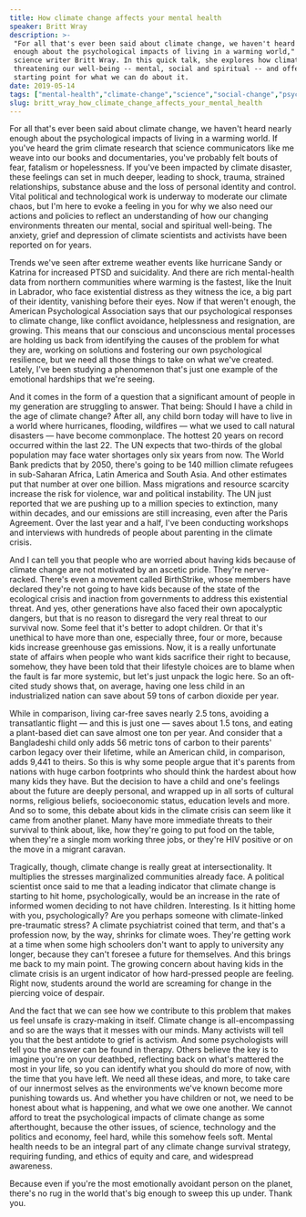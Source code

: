 ```yaml
---
title: How climate change affects your mental health
speaker: Britt Wray
description: >-
 "For all that's ever been said about climate change, we haven't heard nearly
 enough about the psychological impacts of living in a warming world," says
 science writer Britt Wray. In this quick talk, she explores how climate change is
 threatening our well-being -- mental, social and spiritual -- and offers a
 starting point for what we can do about it.
date: 2019-05-14
tags: ["mental-health","climate-change","science","social-change","psychology","anthropocene","environment","society"]
slug: britt_wray_how_climate_change_affects_your_mental_health
---
```


For all that's ever been said about climate change, we haven't heard nearly enough about
the psychological impacts of living in a warming world. If you've heard the grim climate
research that science communicators like me weave into our books and documentaries, you've
probably felt bouts of fear, fatalism or hopelessness. If you've been impacted by climate
disaster, these feelings can set in much deeper, leading to shock, trauma, strained
relationships, substance abuse and the loss of personal identity and control. Vital
political and technological work is underway to moderate our climate chaos, but I'm here
to evoke a feeling in you for why we also need our actions and policies to reflect an
understanding of how our changing environments threaten our mental, social and spiritual
well-being. The anxiety, grief and depression of climate scientists and activists have been
reported on for years.

Trends we've seen after extreme weather events like hurricane Sandy or Katrina for
increased PTSD and suicidality. And there are rich mental-health data from northern
communities where warming is the fastest, like the Inuit in Labrador, who face existential
distress as they witness the ice, a big part of their identity, vanishing before their
eyes. Now if that weren't enough, the American Psychological Association says that our
psychological responses to climate change, like conflict avoidance, helplessness and
resignation, are growing. This means that our conscious and unconscious mental processes
are holding us back from identifying the causes of the problem for what they are, working
on solutions and fostering our own psychological resilience, but we need all those things
to take on what we've created. Lately, I've been studying a phenomenon that's just one
example of the emotional hardships that we're seeing.

And it comes in the form of a question that a significant amount of people in my
generation are struggling to answer. That being: Should I have a child in the age of
climate change? After all, any child born today will have to live in a world where
hurricanes, flooding, wildfires — what we used to call natural disasters — have become
commonplace. The hottest 20 years on record occurred within the last 22. The UN expects
that two-thirds of the global population may face water shortages only six years from now.
The World Bank predicts that by 2050, there's going to be 140 million climate refugees in
sub-Saharan Africa, Latin America and South Asia. And other estimates put that number at
over one billion. Mass migrations and resource scarcity increase the risk for violence,
war and political instability. The UN just reported that we are pushing up to a million
species to extinction, many within decades, and our emissions are still increasing, even
after the Paris Agreement. Over the last year and a half, I've been conducting workshops
and interviews with hundreds of people about parenting in the climate crisis.

And I can tell you that people who are worried about having kids because of climate change
are not motivated by an ascetic pride. They're nerve-racked. There's even a movement called
BirthStrike, whose members have declared they're not going to have kids because of the
state of the ecological crisis and inaction from governments to address this existential
threat. And yes, other generations have also faced their own apocalyptic dangers, but that
is no reason to disregard the very real threat to our survival now. Some feel that it's
better to adopt children. Or that it's unethical to have more than one, especially three,
four or more, because kids increase greenhouse gas emissions. Now, it is a really
unfortunate state of affairs when people who want kids sacrifice their right to because,
somehow, they have been told that their lifestyle choices are to blame when the fault is
far more systemic, but let's just unpack the logic here. So an oft-cited study shows that,
on average, having one less child in an industrialized nation can save about 59 tons of
carbon dioxide per year.

While in comparison, living car-free saves nearly 2.5 tons, avoiding a transatlantic
flight — and this is just one — saves about 1.5 tons, and eating a plant-based diet can
save almost one ton per year. And consider that a Bangladeshi child only adds 56 metric
tons of carbon to their parents' carbon legacy over their lifetime, while an American
child, in comparison, adds 9,441 to theirs. So this is why some people argue that it's
parents from nations with huge carbon footprints who should think the hardest about how
many kids they have. But the decision to have a child and one's feelings about the future
are deeply personal, and wrapped up in all sorts of cultural norms, religious beliefs,
socioeconomic status, education levels and more. And so to some, this debate about kids in
the climate crisis can seem like it came from another planet. Many have more immediate
threats to their survival to think about, like, how they're going to put food on the
table, when they're a single mom working three jobs, or they're HIV positive or on the
move in a migrant caravan.

Tragically, though, climate change is really great at intersectionality. It multiplies the
stresses marginalized communities already face. A political scientist once said to me that
a leading indicator that climate change is starting to hit home, psychologically, would be
an increase in the rate of informed women deciding to not have children. Interesting. Is
it hitting home with you, psychologically? Are you perhaps someone with climate-linked
pre-traumatic stress? A climate psychiatrist coined that term, and that's a profession
now, by the way, shrinks for climate woes. They're getting work at a time when some high
schoolers don't want to apply to university any longer, because they can't foresee a
future for themselves. And this brings me back to my main point. The growing concern about
having kids in the climate crisis is an urgent indicator of how hard-pressed people are
feeling. Right now, students around the world are screaming for change in the piercing
voice of despair.

And the fact that we can see how we contribute to this problem that makes us feel unsafe
is crazy-making in itself. Climate change is all-encompassing and so are the ways that it
messes with our minds. Many activists will tell you that the best antidote to grief is
activism. And some psychologists will tell you the answer can be found in therapy. Others
believe the key is to imagine you're on your deathbed, reflecting back on what's mattered
the most in your life, so you can identify what you should do more of now, with the time
that you have left. We need all these ideas, and more, to take care of our innermost
selves as the environments we've known become more punishing towards us. And whether you
have children or not, we need to be honest about what is happening, and what we owe one
another. We cannot afford to treat the psychological impacts of climate change as some
afterthought, because the other issues, of science, technology and the politics and
economy, feel hard, while this somehow feels soft. Mental health needs to be an integral
part of any climate change survival strategy, requiring funding, and ethics of equity and
care, and widespread awareness.

Because even if you're the most emotionally avoidant person on the planet, there's no rug
in the world that's big enough to sweep this up under. Thank you.

<!--
ad_duration=3.33
comment_count=59
event="TED Residency"
external_start_time=0
has_talk_citation=1
intro_duration=11.82
is_subtitle_required="False"
is_talk_featured="True"
language="en"
language_swap="False"
native_language="en"
number_of_related_talks=6
number_of_speakers=1
number_of_subtitled_videos=22
number_of_tags=8
number_of_talk_download_languages=22
number_of_talk_more_resources=1
number_of_talk_recommendations=1
number_of_talks_take_actions=1
post_ad_duration=0.83
published_timestamp="2019-08-27 14:55:39"
recording_date="2019-05-14"
speaker_description="Science storyteller, author, broadcaster"
speaker_is_published=1
speaker_name="Britt Wray"
talk_name="How climate change affects your mental health"
talk_recommendations_blurb="More resources curated by Britt Wray"
talks_tags=["mental-health","climate-change","science","social-change","psychology","anthropocene","environment","society"]
url_audio="https://download.ted.com/talks/BrittWray_2019S.mp3?apikey=acme-roadrunner"
url_photo_speaker="https://pe.tedcdn.com/images/ted/8c48d3677f5630c2d024143ce3d9539eac336f15_254x191.jpg"
url_photo_talk="https://s3.amazonaws.com/talkstar-photos/uploads/b7ff0193-1477-4cb2-9ed1-59cf38715355/BrittWray_2019S-embed.jpg"
url_webpage="https://www.ted.com/talks/britt_wray_how_climate_change_affects_your_mental_health"
video_type_name="TED Stage Talk"
-->